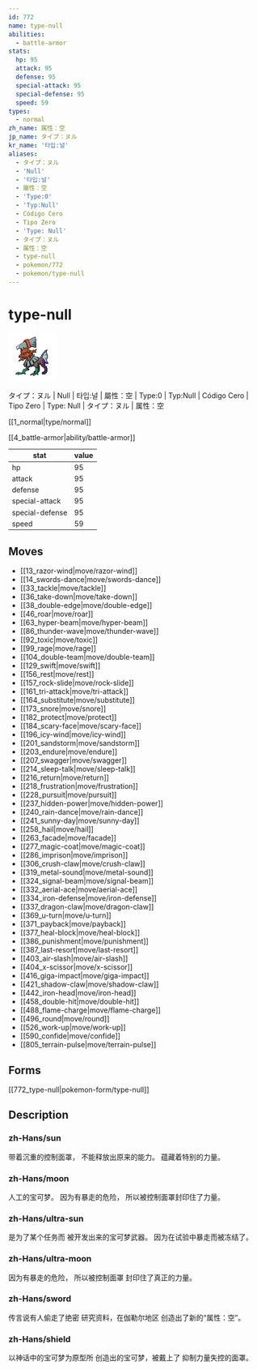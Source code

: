```yaml
---
id: 772
name: type-null
abilities:
  - battle-armor
stats:
  hp: 95
  attack: 95
  defense: 95
  special-attack: 95
  special-defense: 95
  speed: 59
types:
  - normal
zh_name: 属性：空
jp_name: タイプ：ヌル
kr_name: '타입:널'
aliases:
  - タイプ：ヌル
  - 'Null'
  - '타입:널'
  - 屬性：空
  - 'Type:0'
  - 'Typ:Null'
  - Código Cero
  - Tipo Zero
  - 'Type: Null'
  - タイプ：ヌル
  - 属性：空
  - type-null
  - pokemon/772
  - pokemon/type-null
---
```

# type-null

![](https://raw.githubusercontent.com/PokeAPI/sprites/master/sprites/pokemon/772.png)

タイプ：ヌル | Null | 타입:널 | 屬性：空 | Type:0 | Typ:Null | Código Cero | Tipo Zero | Type: Null | タイプ：ヌル | 属性：空

[[1_normal|type/normal]]

[[4_battle-armor|ability/battle-armor]]

|stat|value|
|---|---|
|hp|95|
|attack|95|
|defense|95|
|special-attack|95|
|special-defense|95|
|speed|59|


## Moves

- [[13_razor-wind|move/razor-wind]]
- [[14_swords-dance|move/swords-dance]]
- [[33_tackle|move/tackle]]
- [[36_take-down|move/take-down]]
- [[38_double-edge|move/double-edge]]
- [[46_roar|move/roar]]
- [[63_hyper-beam|move/hyper-beam]]
- [[86_thunder-wave|move/thunder-wave]]
- [[92_toxic|move/toxic]]
- [[99_rage|move/rage]]
- [[104_double-team|move/double-team]]
- [[129_swift|move/swift]]
- [[156_rest|move/rest]]
- [[157_rock-slide|move/rock-slide]]
- [[161_tri-attack|move/tri-attack]]
- [[164_substitute|move/substitute]]
- [[173_snore|move/snore]]
- [[182_protect|move/protect]]
- [[184_scary-face|move/scary-face]]
- [[196_icy-wind|move/icy-wind]]
- [[201_sandstorm|move/sandstorm]]
- [[203_endure|move/endure]]
- [[207_swagger|move/swagger]]
- [[214_sleep-talk|move/sleep-talk]]
- [[216_return|move/return]]
- [[218_frustration|move/frustration]]
- [[228_pursuit|move/pursuit]]
- [[237_hidden-power|move/hidden-power]]
- [[240_rain-dance|move/rain-dance]]
- [[241_sunny-day|move/sunny-day]]
- [[258_hail|move/hail]]
- [[263_facade|move/facade]]
- [[277_magic-coat|move/magic-coat]]
- [[286_imprison|move/imprison]]
- [[306_crush-claw|move/crush-claw]]
- [[319_metal-sound|move/metal-sound]]
- [[324_signal-beam|move/signal-beam]]
- [[332_aerial-ace|move/aerial-ace]]
- [[334_iron-defense|move/iron-defense]]
- [[337_dragon-claw|move/dragon-claw]]
- [[369_u-turn|move/u-turn]]
- [[371_payback|move/payback]]
- [[377_heal-block|move/heal-block]]
- [[386_punishment|move/punishment]]
- [[387_last-resort|move/last-resort]]
- [[403_air-slash|move/air-slash]]
- [[404_x-scissor|move/x-scissor]]
- [[416_giga-impact|move/giga-impact]]
- [[421_shadow-claw|move/shadow-claw]]
- [[442_iron-head|move/iron-head]]
- [[458_double-hit|move/double-hit]]
- [[488_flame-charge|move/flame-charge]]
- [[496_round|move/round]]
- [[526_work-up|move/work-up]]
- [[590_confide|move/confide]]
- [[805_terrain-pulse|move/terrain-pulse]]

## Forms



[[772_type-null|pokemon-form/type-null]]

## Description

### zh-Hans/sun

带着沉重的控制面罩，
不能释放出原来的能力。
蕴藏着特别的力量。

### zh-Hans/moon

人工的宝可梦。
因为有暴走的危险，
所以被控制面罩封印住了力量。

### zh-Hans/ultra-sun

是为了某个任务而
被开发出来的宝可梦武器。
因为在试验中暴走而被冻结了。

### zh-Hans/ultra-moon

因为有暴走的危险，
所以被控制面罩
封印住了真正的力量。

### zh-Hans/sword

传言说有人偷走了绝密
研究资料，在伽勒尔地区
创造出了新的“属性：空”。

### zh-Hans/shield

以神话中的宝可梦为原型所
创造出的宝可梦，被戴上了
抑制力量失控的面罩。

